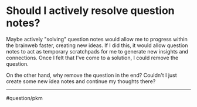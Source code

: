 # Should I actively resolve question notes?
Maybe actively "solving" question notes would allow me to progress within the brainweb faster, creating new ideas. If I did this, it would allow question notes to act as temporary scratchpads for me to generate new insights and connections. Once I felt that I've come to a solution, I could remove the question.

On the other hand, why remove the question in the end? Couldn't I just create some new idea notes and continue my thoughts there?

---
#question/pkm 